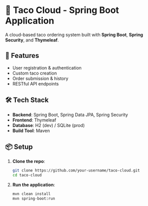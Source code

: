 # 🌮 Taco Cloud - Spring Boot Application

A cloud-based taco ordering system built with **Spring Boot**, **Spring Security**, and **Thymeleaf**.

## 🚀 Features
- User registration & authentication
- Custom taco creation
- Order submission & history
- RESTful API endpoints

## 🛠️ Tech Stack
- **Backend**: Spring Boot, Spring Data JPA, Spring Security
- **Frontend**: Thymeleaf
- **Database**: H2 (dev) / SQLite (prod)
- **Build Tool**: Maven

## 📦 Setup
1. **Clone the repo**:
   ```bash
   git clone https://github.com/your-username/taco-cloud.git
   cd taco-cloud
   ```
2. **Run the application**:
   ```bash
   mvn clean install
   mvn spring-boot:run
   ```
